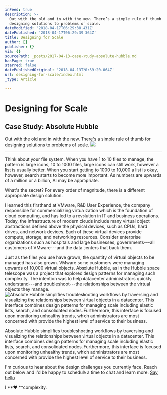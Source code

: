 ```yaml
---
inFeed: true
description: >-
  Out with the old and in with the new. There’s a simple rule of thumb for
  designing solutions to problems of scale.
dateModified: '2018-04-17T06:29:38.431Z'
datePublished: '2018-04-17T06:29:39.364Z'
title: Designing for Scale
author: []
publisher: {}
via: {}
sourcePath: _posts/2017-04-13-case-study-absolute-hubble.md
hasPage: true
starred: false
datePublishedOriginal: '2018-04-13T20:39:20.064Z'
url: designing-for-scale/index.html
_type: Article

---
```

# Designing for Scale

## Case Study: Absolute Hubble

Out with the old and in with the new. There's a simple rule of thumb for designing solutions to problems of scale.
![](https://the-grid-user-content.s3-us-west-2.amazonaws.com/3d4b14a3-9fc6-49b1-8b90-2b76f260cca5.jpg)

---

Think about your file system. When you have 1 to 10 files to manage, the pattern is large icons, 10 to 1000 files, large icons can still work, however a list is usually better. When you start getting to 1000 to 10,000 a list is okay, however, search starts to become more important. As numbers are upwards of a million or a billion, AI may be appropriate.

What's the secret? For every order of magnitude, there is a different appropriate design solution.

I learned this firsthand at VMware, R&D User Experience, the company responsible for commercializing virtualization which is the foundation of cloud computing, and has led to a revolution in IT and business operations. Today, the infrastructure of modern clouds include many virtual object abstractions defined above the physical devices, such as CPUs, hard drives, and network devices. Each of these virtual devices provide compute, storage, and networking resources. Consider enterprise organizations such as hospitals and large businesses, governments---all customers of VMware---and the data centers that back them.

Just as the files you use have grown, the quantity of virtual objects to be managed has also grown. VMware some customers were managing upwards of 10,000 virtual objects. Absolute Hubble, as in the Hubble space telescope was a project that explored design patterns for managing such complexity. The intention was to help datacenter administrators quickly understand---and troubleshoot---the relationships between the virtual objects they manage.
![Absolute Hubble simplifies troubleshooting workflows by traversing and visualizing the relationships between virtual objects in a datacenter. This interface combines design patterns for managing scale including elastic lists, search, and consolidated nodes. Furthermore, this interface is focused upon monitoring unhealthy trends, which administrators are most concerned with provide the highest level of service to their business. ](https://the-grid-user-content.s3-us-west-2.amazonaws.com/caca9843-cc94-4aa7-977e-74bc76505e0e.jpg)

Absolute Hubble simplifies troubleshooting workflows by traversing and visualizing the relationships between virtual objects in a datacenter. This interface combines design patterns for managing scale including elastic lists, search, and consolidated nodes. Furthermore, this interface is focused upon monitoring unhealthy trends, which administrators are most concerned with provide the highest level of service to their business.

I'm curious to hear about the design challenges you currently face. Reach out below and I'd be happy to schedule a time to chat and learn more.
[Say hello][0]

I **♥ **complexity.

[0]: http://tiny.cc/hello-daniel